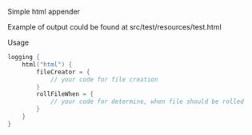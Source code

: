 Simple html appender

Example of output could be found at src/test/resources/test.html

Usage

```kotlin
logging {
    html("html") {
        fileCreator = {
            // your code for file creation 
        }
        rollFileWhen = {
            // your code for determine, when file should be rolled
        }
    }
}
```